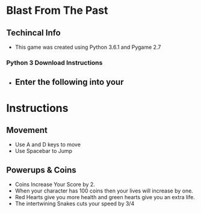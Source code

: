 # Blast From The Past
## Techincal Info
- This game was created using Python 3.6.1 and Pygame 2.7
### Python 3 Download Instructions
- Enter the following into your 
    -
# Instructions
## Movement
- Use A and D keys to move
- Use Spacebar to Jump
## Powerups & Coins
- Coins Increase Your Score by 2.
- When your character has 100 coins then your lives will increase by one.
- Red Hearts give you more health and green hearts give you an extra life.
- The intertwining Snakes cuts your speed by 3/4
#
